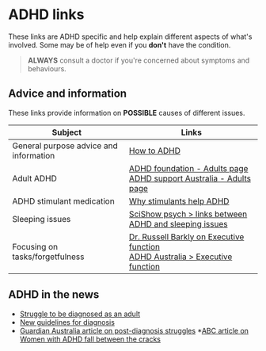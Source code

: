 # ADHD links

These links are ADHD specific and help explain different aspects of what's involved. Some may be of help even if you **don't** have the condition.

> **ALWAYS** consult a doctor if you're concerned about symptoms and behaviours.

## Advice and information

These links provide information on **POSSIBLE** causes of different issues.

| Subject | Links |
|---|---|
| General purpose advice and information | [How to ADHD](https://www.youtube.com/@HowtoADHD) |
| Adult ADHD | [ADHD foundation - Adults page](https://adhdfoundation.org.au/adhd-adults)<br/>[ADHD support Australia - Adults page](https://www.adhdsupportaustralia.com.au/what-is-adhd/adult-adhd/) |
| ADHD stimulant medication | [Why stimulants help ADHD](https://www.youtube.com/watch?v=yoX0vEDn5a4) |
| Sleeping issues | [SciShow psych > links between ADHD and sleeping issues](https://www.youtube.com/watch?v=7Eb-0VYN0k8) |
| Focusing on tasks/forgetfulness | [Dr. Russell Barkly on Executive function](https://www.youtube.com/watch?v=GR1IZJXc6d8)<br/>[ADHD Australia > Executive function](https://www.adhdaustralia.org.au/about-adhd/the-role-of-executive-functioning-in-adhd/) |

## ADHD in the news

* [Struggle to be diagnosed as an adult](https://www.abc.net.au/everyday/struggle-to-get-adult-adhd-diagnosis/100292236)
* [New guidelines for diagnosis](https://aadpa.com.au/new-guidelines-aim-to-rectify-diagnosis-and-treatment-hurdles-for-adult-adhd-sufferers/)
* [Guardian Australia article on post-diagnosis struggles](https://www.theguardian.com/society/2022/oct/08/adult-adhd-diagnosis-youve-got-to-relook-at-your-entire-life)
*[ABC article on Women with ADHD fall between the cracks](https://www.abc.net.au/news/2022-02-18/adult-women-face-barriers-getting-adhd-diagnosis-treatment/100613218)
